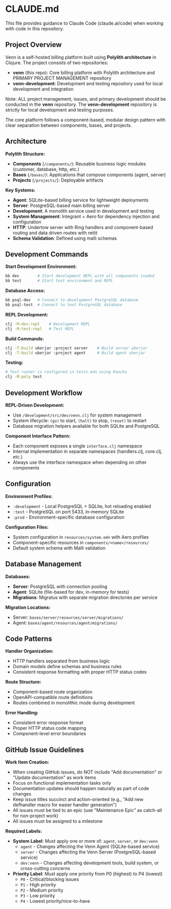 # CLAUDE.md

This file provides guidance to Claude Code (claude.ai/code) when working with code in this repository.

## Project Overview

Venn is a self-hosted billing platform built using **Polylith architecture** in Clojure. The project consists of two repositories:

- **venn** (this repo): Core billing platform with Polylith architecture and PRIMARY PROJECT MANAGEMENT repository
- **venn-development**: Development and testing repository used for local development and integration

Note: ALL project management, issues, and primary development should be conducted in the **venn** repository. The **venn-development** repository is strictly for local development and testing purposes.

The core platform follows a component-based, modular design pattern with clear separation between components, bases, and projects.

## Architecture

**Polylith Structure:**
- **Components** (`/components/`): Reusable business logic modules (customer, database, http, etc.)
- **Bases** (`/bases/`): Applications that compose components (agent, server)
- **Projects** (`/projects/`): Deployable artifacts

**Key Systems:**
- **Agent**: SQLite-based billing service for lightweight deployments
- **Server**: PostgreSQL-based main billing server
- **Development**: A monolith service used in development and testing
- **System Management**: Integrant + Aero for dependency injection and configuration
- **HTTP**: Undertow server with Ring handlers and component-based routing and data driven routes with reitit
- **Schema Validation**: Defined using malli schemas

## Development Commands

**Start Development Environment:**
```bash
bb dev        # Start development REPL with all components loaded
bb test       # Start test environment and REPL
```

**Database Access:**
```bash
bb psql-dev   # Connect to development PostgreSQL database
bb psql-test  # Connect to test PostgreSQL database
```

**REPL Development:**
```bash
clj -M:dev:repl    # Development REPL
clj -M:test:repl   # Test REPL
```

**Build Commands:**
```bash
clj -T:build uberjar :project server    # Build server uberjar
clj -T:build uberjar :project agent     # Build agent uberjar
```

**Testing:**
```bash
# Test runner is configured in tests.edn using Kaocha
clj -M:poly test
```

## Development Workflow

**REPL-Driven Development:**
- Use `/development/src/dev/venn.clj` for system management
- System lifecycle: `(go)` to start, `(halt)` to stop, `(reset)` to restart
- Database migration helpers available for both SQLite and PostgreSQL

**Component Interface Pattern:**
- Each component exposes a single `interface.clj` namespace
- Internal implementation in separate namespaces (handlers.clj, core.clj, etc.)
- Always use the interface namespace when depending on other components

## Configuration

**Environment Profiles:**
- `:development` - Local PostgreSQL + SQLite, hot reloading enabled
- `:test` - PostgreSQL on port 5433, in-memory SQLite
- `:prod` - Environment-specific database configuration

**Configuration Files:**
- System configuration in `resources/system.edn` with Aero profiles
- Component-specific resources in `components/<name>/resources/`
- Default system schema with Malli validation

## Database Management

**Databases:**
- **Server**: PostgreSQL with connection pooling
- **Agent**: SQLite (file-based for dev, in-memory for tests)
- **Migrations**: Migratus with separate migration directories per service

**Migration Locations:**
- Server: `bases/server/resources/server/migrations/`
- Agent: `bases/agent/resources/agent/migrations/`

## Code Patterns

**Handler Organization:**
- HTTP handlers separated from business logic
- Domain models define schemas and business rules
- Consistent response formatting with proper HTTP status codes

**Route Structure:**
- Component-based route organization
- OpenAPI-compatible route definitions
- Routes combined in monolithic mode during development

**Error Handling:**
- Consistent error response format
- Proper HTTP status code mapping
- Component-level error boundaries

## GitHub Issue Guidelines

**Work Item Creation:**
- When creating GitHub issues, do NOT include "Add documentation" or "Update documentation" as work items
- Focus on functional implementation tasks only
- Documentation updates should happen naturally as part of code changes
- Keep issue titles succinct and action-oriented (e.g., "Add new defhandler macro for easier handler generation")
- All issues must be tied to an epic (use "Maintenance Epic" as catch-all for non-project work)
- All issues must be assigned to a milestone

**Required Labels:**
- **System Label**: Must apply one or more of: `agent`, `server`, or `dev:venn`
  - `agent` - Changes affecting the Venn Agent (SQLite-based service)
  - `server` - Changes affecting the Venn Server (PostgreSQL-based service) 
  - `dev:venn` - Changes affecting development tools, build system, or cross-cutting concerns
- **Priority Label**: Must apply one priority from P0 (highest) to P4 (lowest)
  - `P0` - Critical/blocking issues
  - `P1` - High priority
  - `P2` - Medium priority  
  - `P3` - Low priority
  - `P4` - Lowest priority/nice-to-have
